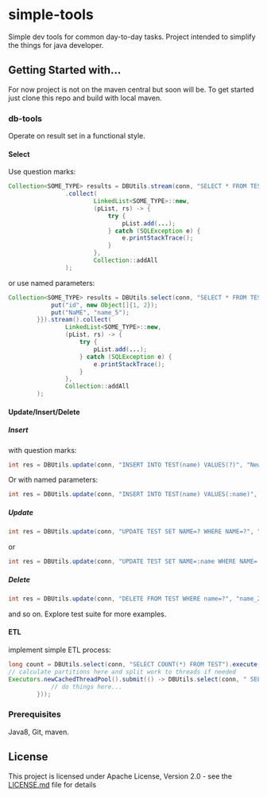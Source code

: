 # simple-tools
Simple dev tools for common day-to-day tasks.
Project intended to simplify the things for java developer. 

## Getting Started with...
For now project is not on the maven central but soon will be.
To get started just clone this repo and build with local maven.

### db-tools
Operate on result set in a functional style.
#### Select
Use question marks:
```java
Collection<SOME_TYPE> results = DBUtils.stream(conn, "SELECT * FROM TEST WHERE ID IN (?, ?)", 1, 2)
                .collect(
                        LinkedList<SOME_TYPE>::new,
                        (pList, rs) -> {
                            try {
                                pList.add(...);
                            } catch (SQLException e) {
                                e.printStackTrace();
                            }
                        },
                        Collection::addAll
                );
```
or use named parameters:
```java
Collection<SOME_TYPE> results = DBUtils.select(conn, "SELECT * FROM TEST WHERE 1=1 AND ID IN (:ID) OR NAME=:name", new HashMap<String, Object>() {{
            put("id", new Object[]{1, 2});
            put("NaME", "name_5");
        }}).stream().collect(
                LinkedList<SOME_TYPE>::new,
                (pList, rs) -> {
                    try {
                        pList.add(...);
                    } catch (SQLException e) {
                        e.printStackTrace();
                    }
                },
                Collection::addAll
        );
```
#### Update/Insert/Delete

##### Insert 

with question marks:
```java
int res = DBUtils.update(conn, "INSERT INTO TEST(name) VALUES(?)", "New_Name");
```
Or with named parameters:
```java
int res = DBUtils.update(conn, "INSERT INTO TEST(name) VALUES(:name)", new Pair<>("name", "New_Name"));
```
##### Update
```java
int res = DBUtils.update(conn, "UPDATE TEST SET NAME=? WHERE NAME=?", "new_name_2", "name_2");
```
or
```java
int res = DBUtils.update(conn, "UPDATE TEST SET NAME=:name WHERE NAME=:new_name", new Pair<>("name", "new_name_2"), new Pair<>("new_name", "name_2"));
```
        
##### Delete
```java
int res = DBUtils.update(conn, "DELETE FROM TEST WHERE name=?", "name_2");
```
and so on. Explore test suite for more examples.

#### ETL
implement simple ETL process:
```java
long count = DBUtils.select(conn, "SELECT COUNT(*) FROM TEST").execute().iterator().next().getLong(1);    
// calculate partitions here and split work to threads if needed
Executors.newCachedThreadPool().submit(() -> DBUtils.select(conn, " SELECT * FROM TEST WHERE 1=1 AND ID>? AND ID<?", start, end).stream().map(rs -> /*map result set here*/).forEach(obj -> {
            // do things here...
        }));
```

### Prerequisites
Java8, Git, maven.

## License
This project is licensed under Apache License, Version 2.0 - see the [LICENSE.md](LICENSE.md) file for details

